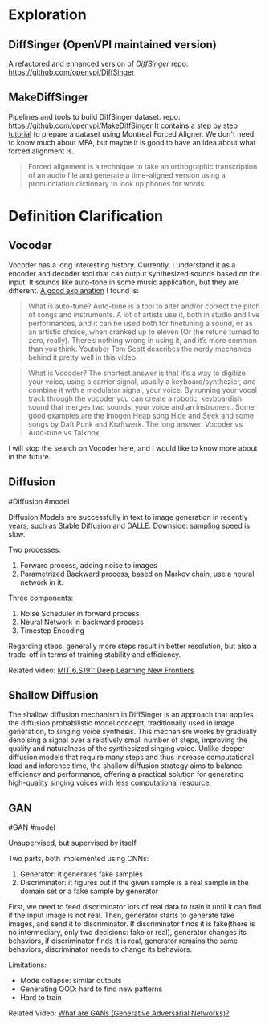 # Exploration
## DiffSinger (OpenVPI maintained version)
A refactored and enhanced version of _DiffSinger_
repo: https://github.com/openvpi/DiffSinger

## MakeDiffSinger
Pipelines and tools to build DiffSinger dataset.
repo: https://github.com/openvpi/MakeDiffSinger
It contains a [step by step tutorial](https://github.com/openvpi/MakeDiffSinger/tree/main/acoustic_forced_alignment) to prepare a dataset using Montreal Forced Aligner. We don't need to know much about MFA, but maybe it is good to have an idea about what forced alignment is. 

>Forced alignment is a technique to take an orthographic transcription of an audio file and generate a time-aligned version using a pronunciation dictionary to look up phones for words.

# Definition Clarification
## Vocoder
Vocoder has a long interesting history. Currently, I understand it as a encoder and decoder tool that can output synthesized sounds based on the input. It sounds like auto-tone in some music application, but they are different. [A good explanation](https://www.reddit.com/r/passcode/comments/v3aw0m/vocoder_and_autotune_whats_the_difference/) I found is:

>What is auto-tune?
Auto-tune is a tool to alter and/or correct the pitch of songs and instruments. A lot of artists use it, both in studio and live performances, and it can be used both for finetuning a sound, or as an artistic choice, when cranked up to eleven (Or the retune turned to zero, really). There’s nothing wrong in using it, and it’s more common than you think. Youtuber Tom Scott describes the nerdy mechanics behind it pretty well in this video.

>What is Vocoder?
The shortest answer is that it’s a way to digitize your voice, using a carrier signal, usually a keyboard/synthezier, and combine it with a modulator signal, your voice. By running your vocal track through the vocoder you can create a robotic, keyboardish sound that merges two sounds: your voice and an instrument. Some good examples are the Imogen Heap song Hide and Seek and some songs by Daft Punk and Kraftwerk. The long answer: Vocoder vs Auto-tune vs Talkbox

I will stop the search on Vocoder here, and I would like to know more about in the future.
## Diffusion
#Diffusion #model

Diffusion Models are successfully in text to image generation in recently years, such as Stable Diffusion and DALLE.
Downside: sampling speed is slow.

Two processes:
1. Forward process, adding noise to images
2. Parametrized Backward process, based on Markov chain, use a neural network in it.

Three components:
1. Noise Scheduler in forward process
2. Neural Network in backward process
3. Timestep Encoding

Regarding steps, generally more steps result in better resolution, but also a trade-off in terms of training stability and efficiency.

Related video: [MIT 6.S191: Deep Learning New Frontiers](https://www.youtube.com/watch?v=FHeCmnNe0P8)
## Shallow Diffusion 
The shallow diffusion mechanism in DiffSinger is an approach that applies the diffusion probabilistic model concept, traditionally used in image generation, to singing voice synthesis. This mechanism works by gradually denoising a signal over a relatively small number of steps, improving the quality and naturalness of the synthesized singing voice. Unlike deeper diffusion models that require many steps and thus increase computational load and inference time, the shallow diffusion strategy aims to balance efficiency and performance, offering a practical solution for generating high-quality singing voices with less computational resource.

## GAN
#GAN #model

Unsupervised, but supervised by itself.

Two parts, both implemented using CNNs:
1. Generator: it generates fake samples
2. Discriminator: it figures out if the given sample is a real sample in the domain set or a fake sample by generator

First, we need to feed discriminator lots of real data to train it until it can find if the input image is not real. Then, generator starts to generate fake images, and send it to discriminator. If discriminator finds it is fake(there is no intermediary, only two decisions: fake or real), generator changes its behaviors, if discriminator finds it is real, generator remains the same behaviors, discriminator needs to change its behaviors.

Limitations:
- Mode collapse: similar outputs
- Generating OOD: hard to find new patterns
- Hard to train

Related Video: [What are GANs (Generative Adversarial Networks)?](https://www.youtube.com/watch?v=TpMIssRdhco)